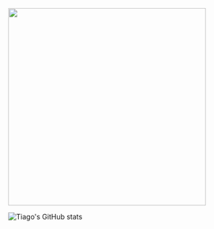 
<img src="https://github-readme-stats.vercel.app/api?username=SeuNomeDeUsuário&show_icons=true&theme=github_dark&hide=contribs,issues&rank_icon=github" width="400" />


![Tiago's GitHub stats](https://github-readme-stats.vercel.app/api?username=tiagonsdev)
